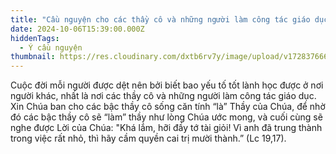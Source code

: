 ```yaml
---
title: "Cầu nguyện cho các thầy cô và những người làm công tác giáo dục "
date: 2024-10-06T15:39:00.000Z
hiddenTags:
  - Ý cầu nguyện
thumbnail: https://res.cloudinary.com/dxtb6rv7y/image/upload/v1728376665/5_wrvobb.png
---
```

Cuộc đời mỗi người được dệt nên bởi biết bao yếu tố tốt lành học được ở nơi người khác, nhất là nơi các thầy cô và những người làm công tác giáo dục. Xin Chúa ban cho các bậc thầy cô sống căn tính “là” Thầy của Chúa, để nhờ đó các bậc thầy cô sẽ “làm” thầy như lòng Chúa ước mong, và cuối cùng sẽ nghe được Lời của Chúa: "Khá lắm, hỡi đầy tớ tài giỏi! Vì anh đã trung thành trong việc rất nhỏ, thì hãy cầm quyền cai trị mười thành.” (Lc 19,17).
